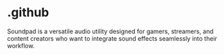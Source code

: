 # .github
Soundpad is a versatile audio utility designed for gamers, streamers, and content creators who want to integrate sound effects seamlessly into their workflow.
